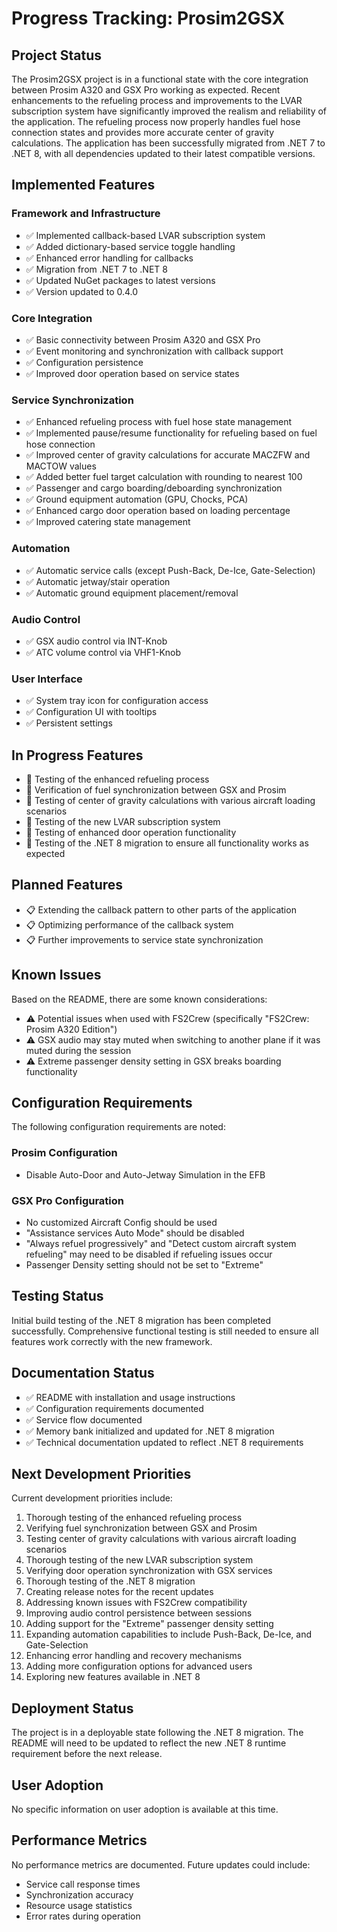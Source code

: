 # Progress Tracking: Prosim2GSX

## Project Status
The Prosim2GSX project is in a functional state with the core integration between Prosim A320 and GSX Pro working as expected. Recent enhancements to the refueling process and improvements to the LVAR subscription system have significantly improved the realism and reliability of the application. The refueling process now properly handles fuel hose connection states and provides more accurate center of gravity calculations. The application has been successfully migrated from .NET 7 to .NET 8, with all dependencies updated to their latest compatible versions.

## Implemented Features

### Framework and Infrastructure
- ✅ Implemented callback-based LVAR subscription system
- ✅ Added dictionary-based service toggle handling
- ✅ Enhanced error handling for callbacks
- ✅ Migration from .NET 7 to .NET 8
- ✅ Updated NuGet packages to latest versions
- ✅ Version updated to 0.4.0

### Core Integration
- ✅ Basic connectivity between Prosim A320 and GSX Pro
- ✅ Event monitoring and synchronization with callback support
- ✅ Configuration persistence
- ✅ Improved door operation based on service states

### Service Synchronization
- ✅ Enhanced refueling process with fuel hose state management
- ✅ Implemented pause/resume functionality for refueling based on fuel hose connection
- ✅ Improved center of gravity calculations for accurate MACZFW and MACTOW values
- ✅ Added better fuel target calculation with rounding to nearest 100
- ✅ Passenger and cargo boarding/deboarding synchronization
- ✅ Ground equipment automation (GPU, Chocks, PCA)
- ✅ Enhanced cargo door operation based on loading percentage
- ✅ Improved catering state management

### Automation
- ✅ Automatic service calls (except Push-Back, De-Ice, Gate-Selection)
- ✅ Automatic jetway/stair operation
- ✅ Automatic ground equipment placement/removal

### Audio Control
- ✅ GSX audio control via INT-Knob
- ✅ ATC volume control via VHF1-Knob

### User Interface
- ✅ System tray icon for configuration access
- ✅ Configuration UI with tooltips
- ✅ Persistent settings

## In Progress Features
- 🔄 Testing of the enhanced refueling process
- 🔄 Verification of fuel synchronization between GSX and Prosim
- 🔄 Testing of center of gravity calculations with various aircraft loading scenarios
- 🔄 Testing of the new LVAR subscription system
- 🔄 Testing of enhanced door operation functionality
- 🔄 Testing of the .NET 8 migration to ensure all functionality works as expected

## Planned Features
- 📋 Extending the callback pattern to other parts of the application
- 📋 Optimizing performance of the callback system
- 📋 Further improvements to service state synchronization

## Known Issues
Based on the README, there are some known considerations:

- ⚠️ Potential issues when used with FS2Crew (specifically "FS2Crew: Prosim A320 Edition")
- ⚠️ GSX audio may stay muted when switching to another plane if it was muted during the session
- ⚠️ Extreme passenger density setting in GSX breaks boarding functionality

## Configuration Requirements
The following configuration requirements are noted:

### Prosim Configuration
- Disable Auto-Door and Auto-Jetway Simulation in the EFB

### GSX Pro Configuration
- No customized Aircraft Config should be used
- "Assistance services Auto Mode" should be disabled
- "Always refuel progressively" and "Detect custom aircraft system refueling" may need to be disabled if refueling issues occur
- Passenger Density setting should not be set to "Extreme"

## Testing Status
Initial build testing of the .NET 8 migration has been completed successfully. Comprehensive functional testing is still needed to ensure all features work correctly with the new framework.

## Documentation Status
- ✅ README with installation and usage instructions
- ✅ Configuration requirements documented
- ✅ Service flow documented
- ✅ Memory bank initialized and updated for .NET 8 migration
- ✅ Technical documentation updated to reflect .NET 8 requirements

## Next Development Priorities
Current development priorities include:

1. Thorough testing of the enhanced refueling process
2. Verifying fuel synchronization between GSX and Prosim
3. Testing center of gravity calculations with various aircraft loading scenarios
4. Thorough testing of the new LVAR subscription system
5. Verifying door operation synchronization with GSX services
6. Thorough testing of the .NET 8 migration
7. Creating release notes for the recent updates
8. Addressing known issues with FS2Crew compatibility
6. Improving audio control persistence between sessions
7. Adding support for the "Extreme" passenger density setting
8. Expanding automation capabilities to include Push-Back, De-Ice, and Gate-Selection
9. Enhancing error handling and recovery mechanisms
10. Adding more configuration options for advanced users
11. Exploring new features available in .NET 8

## Deployment Status
The project is in a deployable state following the .NET 8 migration. The README will need to be updated to reflect the new .NET 8 runtime requirement before the next release.

## User Adoption
No specific information on user adoption is available at this time.

## Performance Metrics
No performance metrics are documented. Future updates could include:

- Service call response times
- Synchronization accuracy
- Resource usage statistics
- Error rates during operation
